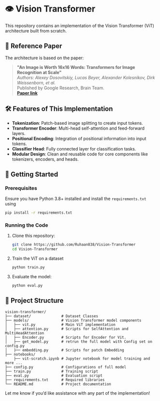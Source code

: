 # 👁️ Vision Transformer 

This repository contains an implementation of the Vision Transformer (ViT) architecture built from scratch.

## 📄 Reference Paper  

The architecture is based on the paper:  

> **"An Image is Worth 16x16 Words: Transformers for Image Recognition at Scale"**  
> *Authors: Alexey Dosovitskiy, Lucas Beyer, Alexander Kolesnikov, Dirk Weissenborn, et al.*  
> Published by Google Research, Brain Team.  
> **[Paper link](https://arxiv.org/abs/2010.11929)**

## 🛠️ Features of This Implementation  

- **Tokenization**: Patch-based image splitting to create input tokens.  
- **Transformer Encoder**: Multi-head self-attention and feed-forward layers.  
- **Positional Encoding**: Integration of positional information into input tokens.  
- **Classifier Head**: Fully connected layer for classification tasks.  
- **Modular Design**: Clean and reusable code for core components like tokenizers, encoders, and heads.  

## 🚀 Getting Started  

### Prerequisites  
Ensure you have Python 3.8+ installed and install the `requirements.txt` using 
```bash
pip install -r requirements.txt
``` 

### Running the Code  
1. Clone this repository:  
   ```bash
   git clone https://github.com/Ruhaan838/Vision-Transformer
   cd Vision-Transformer
   ```  

2. Train the ViT on a dataset  
   ```bash
   python train.py 
   ```  

3. Evaluate the model:  
   ```bash
   python eval.py
   ```  

## 📁 Project Structure  

```plaintext
vision-transformer/  
├── dataset/              # Dataset Classes  
├── models/               # Vision Transformer model components  
│   ├── vit.py            # Main ViT implementation  
│   ├── attention.py      # Scripts for SelfAttention and MultiHeadAttention
│   ├── Encoder.py        # Scripts for Encoder for Vit.
│   ├── get_model.py      # retrun the full model with Config set on config.py
│   ├── embedding.py      # Scripts for patch Embedding 
├── notebooks/
    ├── vit-scratch.ipynb # Jupyter notebook for model training and more ... 
├── config.py             # Configurations of full model
├── train.py              # Training script  
├── eval.py               # Evaluation script  
├── requirements.txt      # Required libraries  
└── README.md             # Project documentation  
```  
Let me know if you’d like assistance with any part of the implementation!

